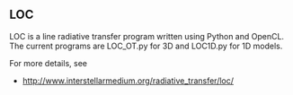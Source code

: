 
## LOC

LOC is a line radiative transfer program written using  Python and OpenCL. 
The current programs are LOC_OT.py for 3D and LOC1D.py for 1D models.

For more details, see 
* http://www.interstellarmedium.org/radiative_transfer/loc/

